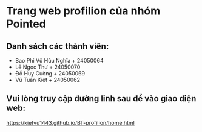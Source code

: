 
# Trang web profilion của nhóm Pointed 




## Danh sách các thành viên:

 - Bao Phi Vũ Hũu Nghĩa + 24050064
 - Lê Ngọc Thư + 24050070
 - Đỗ Huy	Cường + 24050069
 - Vũ Tuấn Kiệt + 24050062

## Vui lòng truy cập đường linh sau để vào giao diện web:
https://kietvu1443.github.io/BT-profilion/home.html

